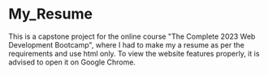 # My_Resume
This is a capstone project for the online course "The Complete 2023 Web Development Bootcamp", where I had to make my a resume as per the requirements and use html only.
To view the website features properly, it is advised to open it on Google Chrome.
